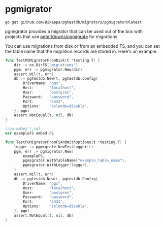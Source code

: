 # pgmigrator

```shell
go get github.com/Bikappa/pgtestdb/migrators/pgmigrator@latest
```

pgmigrator provides a migrator that can be used out of the box with projects that use [peterldowns/pgmigrate](https://github.com/peterldowns/pgmigrate) for migrations.

You can use migrations from disk or from an embedded FS, and you can set the table name that the migration records are stored in. Here's an example:

```go
func TestPGMigratorFromDisk(t *testing.T) {
	dir := os.DirFS("migrations")
	pgm, err := pgmigrator.New(dir)
	assert.Nil(t, err)
	db := pgtestdb.New(t, pgtestdb.Config{
		DriverName: "pgx",
		Host:       "localhost",
		User:       "postgres",
		Password:   "password",
		Port:       "5433",
		Options:    "sslmode=disable",
	}, pgm)
	assert.NotEqual(t, nil, db)
}

//go:embed *.sql
var exampleFS embed.FS

func TestPGMigratorFromFSAndWithOptions(t *testing.T) {
	logger := pgmigrate.NewTestLogger(t)
	pgm, err := pgmigrator.New(
		exampleFS,
		pgmigrator.WithTableName("example_table_name"),
		pgmigrator.WithLogger(logger),
	)
	assert.Nil(t, err)
	db := pgtestdb.New(t, pgtestdb.Config{
		DriverName: "pgx",
		Host:       "localhost",
		User:       "postgres",
		Password:   "password",
		Port:       "5433",
		Options:    "sslmode=disable",
	}, pgm)
	assert.NotEqual(t, nil, db)
}
```
